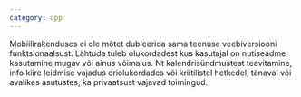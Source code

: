 ```yaml
---
category: app
---
```

Mobiilirakenduses ei ole mõtet dubleerida sama teenuse veebiversiooni
funktsionaalsust. Lähtuda tuleb olukordadest kus kasutajal on nutiseadme
kasutamine mugav või ainus võimalus. Nt kalendrisündmustest teavitamine, info
kiire leidmise vajadus eriolukordades või kriitilistel hetkedel, tänaval või
avalikes asutustes, ka privaatsust vajavad toimingud.
